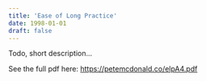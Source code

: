 ```yaml
---
title: 'Ease of Long Practice'
date: 1998-01-01
draft: false
---
```


Todo, short description...

See the full pdf here: https://petemcdonald.co/elpA4.pdf
